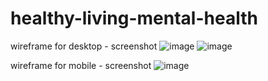 ﻿# healthy-living-mental-health
 wireframe for desktop - screenshot
 ![image](https://github.com/user-attachments/assets/96cb3e2c-3566-4d13-b6d3-f746aff86565)
![image](https://github.com/user-attachments/assets/e417b337-222b-4a68-930f-6a62ffd9850c)

 wireframe for mobile - screenshot
![image](https://github.com/user-attachments/assets/4e496ba8-292c-4681-aaf5-32554b22dc5a)
